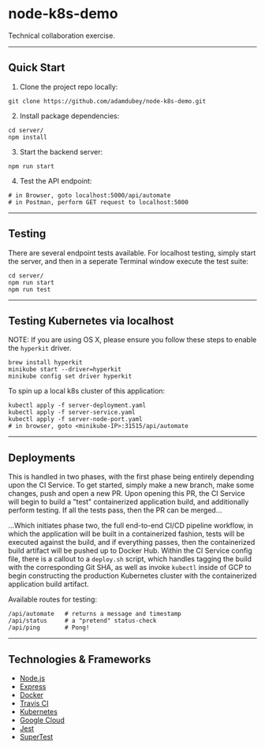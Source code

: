 # node-k8s-demo

Technical collaboration exercise.

---

## Quick Start

1. Clone the project repo locally:

```
git clone https://github.com/adamdubey/node-k8s-demo.git
```

2. Install package dependencies:

```
cd server/
npm install
```

3. Start the backend server:

```
npm run start
```

4. Test the API endpoint:

```
# in Browser, goto localhost:5000/api/automate
# in Postman, perform GET request to localhost:5000
```

---

## Testing

There are several endpoint tests available. For localhost testing, simply start the server, and then in a seperate Terminal window execute the test suite:

```
cd server/
npm run start
npm run test
```

---

## Testing Kubernetes via localhost

NOTE: If you are using OS X, please ensure you follow these steps to enable the `hyperkit` driver.

```
brew install hyperkit
minikube start --driver=hyperkit
minikube config set driver hyperkit
```

To spin up a local k8s cluster of this application:

```
kubectl apply -f server-deployment.yaml
kubectl apply -f server-service.yaml
kubectl apply -f server-node-port.yaml
# in browser, goto <minikube-IP>:31515/api/automate
```

---

## Deployments

This is handled in two phases, with the first phase being entirely depending upon the CI Service. To get started, simply make a new branch, make some changes, push and open a new PR. Upon opening this PR, the CI Service will begin to build a "test" containerized application build, and additionally perform testing. If all the tests pass, then the PR can be merged...

...Which initiates phase two, the full end-to-end CI/CD pipeline workflow, in which the application will be built in a containerized fashion, tests will be executed against the build, and if everything passes, then the containerized build artifact will be pushed up to Docker Hub. Within the CI Service config file, there is a callout to a `deploy.sh` script, which handles tagging the build with the corresponding Git SHA, as well as invoke `kubectl` inside of GCP to begin constructing the production Kubernetes cluster with the containerized application build artifact.

Available routes for testing:

```
/api/automate   # returns a message and timestamp
/api/status     # a "pretend" status-check
/api/ping       # Pong!
```

---

## Technologies & Frameworks

- [Node.js](https://nodejs.org/)
- [Express](https://expressjs.com/)
- [Docker](https://www.docker.com/)
- [Travis CI](https://travis-ci.org/dashboard)
- [Kubernetes](https://kubernetes.io/)
- [Google Cloud](https://console.cloud.google.com)
- [Jest](https://jestjs.io/)
- [SuperTest](https://github.com/visionmedia/supertest)
